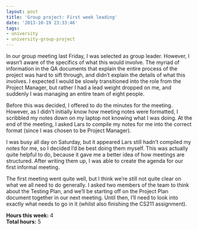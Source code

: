 ```yaml
---
layout: post
title: 'Group project: First week leading'
date: '2013-10-19 23:33:46'
tags:
- university
- university-group-project
---
```


In our group meeting last Friday, I was selected as group leader. However, I wasn’t aware of the specifics of what this would involve. The myriad of information in the QA documents that explain the entire process of the project was hard to sift through, and didn’t explain the details of what this involves. I expected I would be slowly transitioned into the role from the Project Manager, but rather I had a lead weight dropped on me, and suddenly I was managing an entire team of eight people.

Before this was decided, I offered to do the minutes for the meeting. However, as I didn’t initially know how meeting notes were formatted, I scribbled my notes down on my laptop not knowing what I was doing. At the end of the meeting, I asked Lars to compile my notes for me into the correct format (since I was chosen to be Project Manager).

I was busy all day on Saturday, but it appeared Lars still hadn’t compiled my notes for me, so I decided I’d be best doing them myself. This was actually quite helpful to do, because it gave me a better idea of how meetings are structured. After writing them up, I was able to create the agenda for our first informal meeting.

The first meeting went quite well, but I think we’re still not quite clear on what we all need to do generally. I asked two members of the team to think about the Testing Plan, and we’ll be starting off on the Project Plan document together in our next meeting. Until then, I’ll need to look into exactly what needs to go in it (whilst also finishing the CS211 assignment).

**Hours this week:** 4  
**Total hours:** 5


